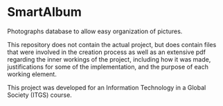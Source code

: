 # SmartAlbum
Photographs database to allow easy organization of pictures.

This repository does not contain the actual project, but does contain files that were involved in the creation process as well as an extensive pdf regarding the inner workings of the project, including how it was made, justifications for some of the implementation, and the purpose of each working element.

This project was developed for an Information Technology in a Global Society (ITGS) course.
